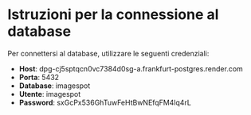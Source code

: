 # Istruzioni per la connessione al database
Per connettersi al database, utilizzare le seguenti credenziali:

- **Host**: dpg-cj5sptqcn0vc7384d0sg-a.frankfurt-postgres.render.com
- **Porta**: 5432
- **Database**: imagespot
- **Utente**: imagespot
- **Password**: sxGcPx536GhTuwFeHtBwNEfqFM4lq4rL

